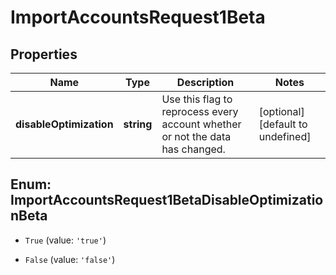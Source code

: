 # ImportAccountsRequest1Beta

## Properties

Name | Type | Description | Notes
------------ | ------------- | ------------- | -------------
**disableOptimization** | **string** | Use this flag to reprocess every account whether or not the data has changed. | [optional] [default to undefined]



## Enum: ImportAccountsRequest1BetaDisableOptimizationBeta


* `True` (value: `'true'`)

* `False` (value: `'false'`)



